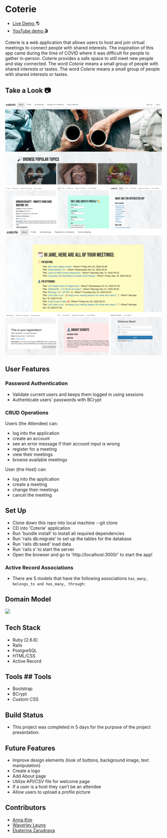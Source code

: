 # Coterie

* <a href="https://guarded-escarpment-91959.herokuapp.com/">Live Demo </a> 🌎
* <a href="https://youtu.be/nC7PQP0Lf2o"> YouTube demo </a> 🎬

Coterie is a web application that allows users to host and join virtual meetings to connect people with shared interests.	The inspiration of this app came during the time of COVID where it was difficult for people to gather in-person. Coterie provides a safe space to still meet new people and stay connected.	
The word *Coterie*  means a small group of people with shared interests or tastes.	The word *Coterie* means a small group of people with shared interests or tastes.

## Take a Look 📷
<img src='./image/screenshot1.png'> </img>	
<img src='./image/screenshot2.png'> </img>	

## User Features	
### Password Authentication	
 * Validate current users and keeps them logged in using sessions
 * Authenticate users' passwords with BCrypt
 
### CRUD Operations
 Users (the Attendee) can:
  * log into the application
  * create an account
  * see an error message if their account input is wrong
  * register for a meeting
  * view their meetings
  * browse available meetings
  
 User (the Host) can:
  * log into the application
  * create a meeting	
  * change their meetings
  * cancel the meeting
  	  
 ## Set Up
 * Clone down this repo into local machine --git clone <git repository>
 * CD into 'Coterie' application
 * Run 'bundle install' to install all required dependencies
 * Run 'rails db:migrate' to set up the tables for the database
 * Run 'rails db:seed' load data
 * Run 'rails s' to start the server
 * Open the browser and go to 'http://localhost:3000/' to start the app!
 
### Active Record Associations
 * There are 5 models that have the following associations ```has_many, belongs_to and has_many, through: ```
 
## Domain Model
<img src='./image/domainmodel.png'> </img>	
 	 
## Tech Stack	
 * Ruby [2.6.6]
 * Rails
 * PostgreSQL
 * HTML/CSS
 * Active Record
 
## Tools	## Tools
 * Bootstrap
 * BCrypt
 * Custom CSS
 
## Build Status
 * This project was completed in 5 days for the purpose of the project presentation.
 
## Future Features
 * Improve design elements (look of buttons, background image, text manipulation)
 * Create a logo
 * Add About page
 * Utilize API/CSV file for welcome page
 * If a user is a host they can’t be an attendee
 * Allow users to upload a profile picture
 
## Contributors
 * [Anna Kim](https://github.com/iannakim)
 * [Waverley Leung](https://github.com/wlcreate)
 * [Ekaterina Zarudnaya](https://github.com/Elronia)
